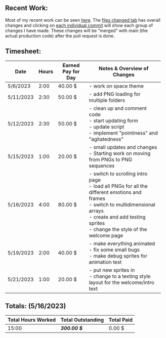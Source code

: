 ## **Recent Work:**
Most of my recent work can be seen [here](https://github.com/Navinate/stairwell-new/pull/8). The [files changed tab](https://github.com/Navinate/stairwell-new/pull/8/files) has overall changes and clicking on [each individual commit](https://github.com/Navinate/stairwell-new/pull/8/commits) will show each group of changes I have made. These changes will be "merged" with main (the actual production code) after the pull request is done.

## **Timesheet:**
Date| Hours | Earned Pay for Day| Notes & Overview of Changes
 ---|---|---|---
5/6/2023 | 2:00 | 40.00 $ | - work on space theme
5/11/2023 | 2:30 | 50.00 $ | - add PNG loading for multiple folders
5/12/2023 | 2:30 | 50.00 $ | - clean up and comment code <br> - start updating form <br> - update script <br> - implement "pointiness" and "agitatedness"
5/15/2023 | 1:00 | 20.00 $ | - small updates and changes <br> - Starting work on moving from PNGs to PNG sequences
5/16/2023 | 4:00 | 80.00 $ | - switch to scrolling intro page <br> - load all PNGs for all the different emotions and frames <br> - switch to multidimensional arrays <br> - create and add testing sprites <br> - change the style of the welcome page
5/19/2023 | 2:00 | 40.00 $ | - make everything animated <br> - fix some small bugs <br> - make debug sprites for animation test
5/21/2023 | 1:00 | 20.00 $ | - put new sprites in <br> - change to a texting style layout for the welcome/intro text

## **Totals:** (5/16/2023)
Total Hours Worked | Total Outstanding|  Total Paid
 ---|---|---
 15:00 | ***300.00 $*** | 0.00 $
